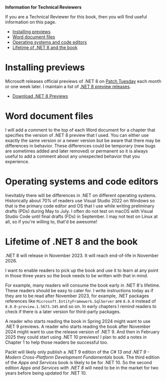 **Information for Technical Reviewers**

If you are a Technical Reviewer for this book, then you will find useful information on this page.

- [Installing previews](#installing-previews)
- [Word document files](#word-document-files)
- [Operating systems and code editors](#operating-systems-and-code-editors)
- [Lifetime of .NET 8 and the book](#lifetime-of-net-8-and-the-book)

# Installing previews

Microsoft releases official previews of .NET 8 on [Patch Tuesday](https://en.wikipedia.org/wiki/Patch_Tuesday) each month or one week later. I maintain a list of [.NET 8 preview releases](https://github.com/markjprice/cs11dotnet7/blob/main/docs/dotnet8.md).

- [Download .NET 8 Previews](https://dotnet.microsoft.com/en-us/download/dotnet/8.0)

# Word document files

I will add a comment to the top of each Word document for a chapter that specifies the version of .NET 8 preview that I used. You can either use exactly the same version or a newer version but be aware that there may be differences in behavior. These differences could be temporary (new bugs are sometimes added and later removed) or permanent so it is always useful to add a comment about any unexpected behavior that you experience. 

# Operating systems and code editors

Inevitably there will be differences in .NET on different operating systems. Historically about 70% of readers use Visual Studio 2022 on Windows so that is the primary code editor and OS that I use while writing preliminary drafts (PDs) during May to July. I often do not test on macOS with Visual Studio Code until final drafts (FDs) in September. I may not test on Linux at all, so if you're willing to, that'd be awesome! 

# Lifetime of .NET 8 and the book

.NET 8 will release in November 2023. It will reach end-of-life in November 2026.

I want to enable readers to pick up the book and use it to learn at any point in those three years so the book needs to be written with that in mind.

For example, many readers will consume the book early in .NET 8's lifetime. These readers should be easy to cater for. I write instructions today as if they are to be read after November 2023, for example, .NET packages references like `Microsoft.EntityFramework.SqlServer` are `8.0.0` instead of `8.0.0-preview.1.5673.345` and so on. In early chapters I remind readers to check if there is a later version for third-party packages.

A reader who starts reading the book in Spring 2024 might want to use .NET 9 previews. A reader who starts reading the book after November 2024 might want to use the release version of .NET 9. And then in February 2025 they could start using .NET 10 previews!  I plan to add a notes in Chapter 1 to help those readers be successful too.

Packt will likely only publish a .NET 9 edition of the *C# 13 and .NET 9 - Modern Cross-Platform Development Fundamentals* book. The third edition of the *Apps and Services* book is likely to be for .NET 10. So the second edition *Apps and Services with .NET 8* will need to be in the market for two years before being updated for .NET 10.
